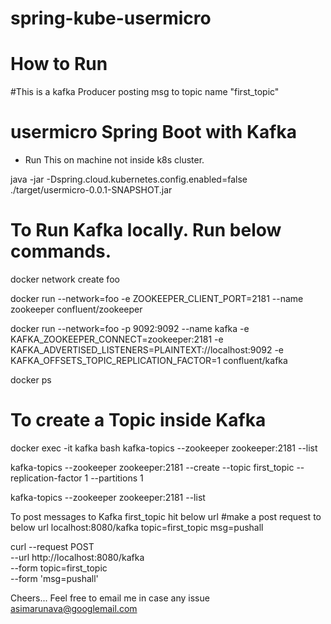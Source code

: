 # spring-kube-usermicro
# How to Run
#This is a kafka Producer posting msg to  topic name "first_topic"
# usermicro Spring Boot with Kafka
* Run This on machine not inside k8s cluster.

java -jar -Dspring.cloud.kubernetes.config.enabled=false ./target/usermicro-0.0.1-SNAPSHOT.jar
# To Run Kafka locally. Run below commands.
docker network create foo

docker run --network=foo -e ZOOKEEPER_CLIENT_PORT=2181 --name zookeeper confluent/zookeeper

docker run --network=foo -p 9092:9092 --name kafka  -e KAFKA_ZOOKEEPER_CONNECT=zookeeper:2181 -e KAFKA_ADVERTISED_LISTENERS=PLAINTEXT://localhost:9092 -e KAFKA_OFFSETS_TOPIC_REPLICATION_FACTOR=1  confluent/kafka

docker ps

# To create a Topic inside Kafka
docker exec -it kafka bash
kafka-topics --zookeeper zookeeper:2181 --list

kafka-topics --zookeeper zookeeper:2181 --create --topic first_topic --replication-factor 1 --partitions 1

kafka-topics --zookeeper zookeeper:2181 --list


To post messages to Kafka first_topic hit below url
#make a post request to below url
localhost:8080/kafka
topic=first_topic
msg=pushall


curl --request POST \
  --url http://localhost:8080/kafka \
  --form topic=first_topic \
  --form 'msg=pushall'


Cheers...
Feel free to email me in case any issue
asimarunava@googlemail.com